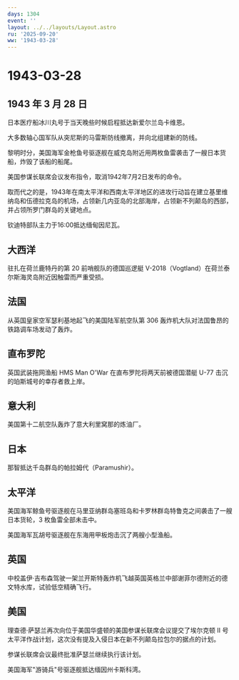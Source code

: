 ```yaml
---
days: 1304
event: ''
layout: ../../layouts/Layout.astro
ru: '2025-09-20'
ww: '1943-03-28'
---
```


# 1943-03-28

## 1943 年 3 月 28 日

日本医疗船冰川丸号于当天晚些时候启程抵达新爱尔兰岛卡维恩。

大多数轴心国军队从突尼斯的马雷斯防线撤离，并向北组建新的防线。

黎明时分，美国海军金枪鱼号驱逐舰在威克岛附近用两枚鱼雷袭击了一艘日本货船，炸毁了该船的船尾。

美国参谋长联席会议发布指令，取消1942年7月2日发布的命令。

取而代之的是，1943年在南太平洋和西南太平洋地区的进攻行动旨在建立基里维纳岛和伍德拉克岛的机场，占领新几内亚岛的北部海岸，占领新不列颠岛的西部，并占领所罗门群岛的关键地点。

钦迪特部队主力于16:00抵达缅甸因尼瓦。

## 大西洋

驻扎在荷兰鹿特丹的第 20 前哨舰队的德国巡逻艇
V-2018（Vogtland）在荷兰泰尔斯海灵岛附近因触雷而严重受损。

## 法国

从英国皇家空军瑟利基地起飞的美国陆军航空队第 306
轰炸机大队对法国鲁昂的铁路调车场发动了轰炸。

## 直布罗陀

英国武装拖网渔船 HMS Man O\'War 在直布罗陀将两天前被德国潜艇 U-77
击沉的珀斯城号的幸存者救上岸。

## 意大利

美国第十二航空队轰炸了意大利里窝那的炼油厂。

## 日本

那智抵达千岛群岛的帕拉姆代（Paramushir）。

## 太平洋

美国海军鲸鱼号驱逐舰在马里亚纳群岛塞班岛和卡罗林群岛特鲁克之间袭击了一艘日本货轮，3
枚鱼雷全部未击中。

美国海军瓦胡号驱逐舰在东海用甲板炮击沉了两艘小型渔船。

## 英国

中校盖伊·吉布森驾驶一架兰开斯特轰炸机飞越英国英格兰中部谢菲尔德附近的德文特水库，试验低空精确飞行。

## 美国

理查德·萨瑟兰再次向位于美国华盛顿的美国参谋长联席会议提交了埃尔克顿 II
号太平洋作战计划，这次没有提及入侵日本在新不列颠岛拉包尔的据点的计划。

参谋长联席会议最终批准萨瑟兰继续执行该计划。

美国海军"游骑兵"号驱逐舰抵达缅因州卡斯科湾。